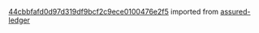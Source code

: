 [44cbbfafd0d97d319df9bcf2c9ece0100476e2f5](https://github.com/insolar/assured-ledger/commit/44cbbfafd0d97d319df9bcf2c9ece0100476e2f5) imported from [assured-ledger](https://github.com/insolar/assured-ledger)
